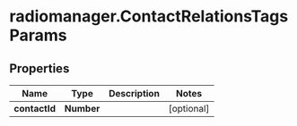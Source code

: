 # radiomanager.ContactRelationsTagsParams

## Properties

Name | Type | Description | Notes
------------ | ------------- | ------------- | -------------
**contactId** | **Number** |  | [optional] 


